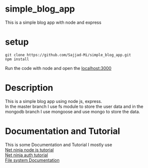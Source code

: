 # simple_blog_app
This is a simple blog app with node and express
# setup
```
git clone https://github.com/Sajjad-Mi/simple_blog_app.git
npm install 
```
Run the code with node and open the [localhost:3000](http://localhost:3000)

# Description
This is a simple blog app using node js, express. <br />
In the master branch I use fs module to store the user data and in the mongodb branch I use mongoose and use mongo to store the data.

# Documentation and Tutorial
This is some Documentation and Tutorial I mostly use <br />
[Net ninja node js tutorial](https://www.youtube.com/watch?v=zb3Qk8SG5Ms&list=PL4cUxeGkcC9jsz4LDYc6kv3ymONOKxwBU) <br />
[Net ninja auth tutorial](https://www.youtube.com/watch?v=SnoAwLP1a-0&list=PL4cUxeGkcC9iqqESP8335DA5cRFp8loyp) <br />
[File system Documentation](https://nodejs.org/api/fs.html)



